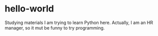 # hello-world
Studying materials
I am trying to learn Python here. Actually, I am an HR manager, so it mut be funny to try programming.
